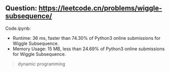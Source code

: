 ## Question: https://leetcode.cn/problems/wiggle-subsequence/

Code.ipynb:
* Runtime: 36 ms, faster than 74.30% of Python3 online submissions for Wiggle Subsequence.
* Memory Usage: 15 MB, less than 24.69% of Python3 online submissions for Wiggle Subsequence.
> dynamic programming 

